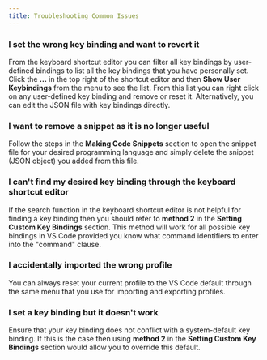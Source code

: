 ```yaml
---
title: Troubleshooting Common Issues
---
```

### I set the wrong key binding and want to revert it
From the keyboard shortcut editor you can filter all key bindings by user-defined bindings to list all the key bindings that you have personally set. Click the **...** in the top right of the shortcut editor and then **Show User Keybindings** from the menu to see the list. From this list you can right click on any user-defined key binding and remove or reset it. Alternatively, you can edit the JSON file with key bindings directly.

### I want to remove a snippet as it is no longer useful
Follow the steps in the **Making Code Snippets** section to open the snippet file for your desired programming language and simply delete the snippet (JSON object) you added from this file.

### I can't find my desired key binding through the keyboard shortcut editor
If the search function in the keyboard shortcut editor is not helpful for finding a key binding then you should refer to **method 2** in the **Setting Custom Key Bindings** section. This method will work for all possible key bindings in VS Code provided you know what command identifiers to enter into the "command" clause.

### I accidentally imported the wrong profile
You can always reset your current profile to the VS Code default through the same menu that you use for importing and exporting profiles.

### I set a key binding but it doesn't work
Ensure that your key binding does not conflict with a system-default key binding. If this is the case then using **method 2** in the **Setting Custom Key Bindings** section would allow you to override this default.

